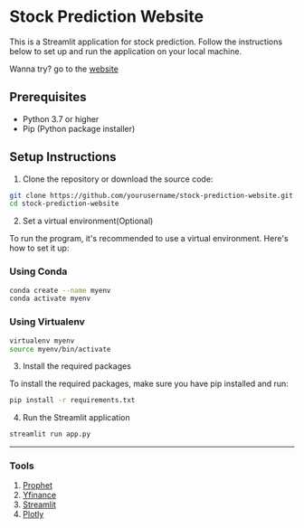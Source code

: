 # Stock Prediction Website
This is a Streamlit application for stock prediction. Follow the instructions below to set up and run the application on your local machine.

Wanna try? go to the [website](https://stock-prediction-website-ioztimur.streamlit.app)

## Prerequisites

- Python 3.7 or higher
- Pip (Python package installer)


## Setup Instructions

1. Clone the repository or download the source code:

```bash
git clone https://github.com/yourusername/stock-prediction-website.git
cd stock-prediction-website
```

2. Set a virtual environment(Optional)

To run the program, it's recommended to use a virtual environment. Here's how to set it up:

### Using Conda

```bash
conda create --name myenv
conda activate myenv
```

### Using Virtualenv

```bash
virtualenv myenv
source myenv/bin/activate
```

3. Install the required packages

To install the required packages, make sure you have pip installed and run:

```bash
pip install -r requirements.txt
```

4. Run the Streamlit application

```bash
streamlit run app.py
```

---

### Tools
1. [Prophet](https://facebook.github.io/prophet/)
2. [Yfinance](https://finance.yahoo.com)
3. [Streamlit](https://streamlit.io)
4. [Plotly](https://github.com/plotly/plotly.py)
